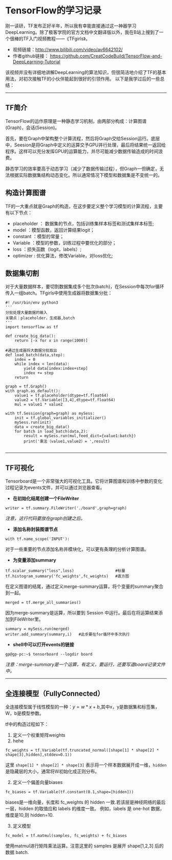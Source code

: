 # TensorFlow的学习记录

刚一读研，TF发布正好半年，所以我有幸能直接通过这一神器学习DeepLearning。除了极客学院的官方文档中文翻译版以外，我在B站上搜到了一个很棒的TF入门视频教程——《TFgirls》。

* 视频链接：<http://www.bilibili.com/video/av6642102/>
* 作者github链接： <https://github.com/CreatCodeBuild/TensorFlow-and-DeepLearning-Tutorial>

该视频并没有详细地讲解DeepLearning的算法知识，但很简洁地介绍了TF的基本用法，对初次接触TF的小伙伴能起到很好的引领作用。
以下是我学过后的一些总结：

---

## TF简介

TensorFlow的运作原理是一种静态学习机制，由两部分构成：计算图谱(Graph)，会话(Session)。

首先，要在Graph中架构整个计算流程，然后将Graph交给Session运行。底层中，Seesion是将Graph中定义的运算交予GPU并行处理，最后将结果统一返回给程序。这样可以充分发挥GPU的运算能力，并尽可能减少数据传输造成的时间浪费。

静态学习的效率要高于动态学习（减少了数据传输过程），但Graph一但确定，无法根据实际数据集结构动态变化。所以通常情况下模型和数据集是不变统一的。

## 构造计算图谱
TF的一大重点就是Graph的构造，在这步要定义整个学习模型的计算流程，主要有以下节点：
* placeholder ： 数据集的节点，包括训练集样本标签和测试集样本标签;
* model ：模型函数，返回计算结果logit；
* constant ：模型的常量；
* Variable ：模型的参数，训练过程中要优化的部分；
* loss ：损失函数（logit，labels）;
* optimizer : 优化算法，修改Variable，对loss优化;

## 数据集切割
对于大量数据样本，要切割数据集成多个批次(batch)，在Session中每次for循环传入一组batch。TFgirls中使用生成器将数据集分批：

```
#! /usr/bin/env python3
'''
分批处理大量数据的输入
关键点：placeholder，生成器,batch
'''
import tensorflow as tf

def create_big_data():
    return [-x for x in range(1000)]

#通过生成器将大数据分批取出
def load_batch(data,step):
    index = 0
    while index < len(data):
        yield data[index:index+step]
        index += step
    return

graph = tf.Graph()
with graph.as_default():
    value1 = tf.placeholder(dtype=tf.float64)
    value2 = tf.Variable([3,4],dtype=tf.float64)
    mul = value1 * value2

with tf.Session(graph=graph) as mySess:
    init = tf.global_variables_initializer()
    mySess.run(init)
    data = create_big_data()
    for batch in load_batch(data,2):
        result = mySess.run(mul,feed_dict={value1:batch})
        print('乘法（value1,value2）= ',result)
    
```

---

## TF可视化
Tensorboard是一个非常强大的可视化工具。它将计算图谱和训练中参数的变化过程记录为events文件，并可以通过浏览器查看。
* **在初始化结尾创建一个FileWriter**
```
writer = tf.summary.FileWriter('./board',graph=graph)
```
*注意，这行代码要放在graph创建之后。*
* **添加名称封装图谱节点**
```
with tf.name_scope('INPUT'):
```
对于一些重要的节点添加名称并模块化，可以更有条理的分析计算图谱。
* **为变量添加summary**
```
tf.scalar_summary("loss",loss)                  #标量
tf.histogram_summary('fc_weights',fc_weights)   #直方图
```
在定义图谱的结尾，通过定义merge-summary运算，将个变量的summary聚合到一起。
```
merged = tf.merge_all_summaries()
```
因为merge-summary是运算，所以要到 Session 中运行。最后在将运算结果添加到FileWriter里。
```
summary = mySess.run(merged)
writer.add_summary(summary,i)   #此步要在for循环中多次执行
```
* **shell中可以打开events的链接**
```
gp@gp-pc:~$ tensorboard --logdir board
```
*注意：merge-summary是一个运算，有定义，要运行，还要写道board记录文件中。*

---


## 全连接模型（FullyConnected）
全连接模型属于线性模型的一种：$y=w*x+b$,其中x，y是数据集和标签集，W，b是模型参数。

tf中的构造过程如下：

1. 定义一个权重矩阵weights
2. hehe

```
fc_weights = tf.Variable(tf.truncated_normal([shape[1] * shape[2] * shape[3],hidden],stddev=0.1))
```
这里 `shape[1] * shape[2] * shape[3]` 表示将一个样本数据展开成一维，`hidden` 是隐藏层的大小，通常将W初始化成正则分布。

2. 定义一个偏差向量biases

```
fc_biases = tf.Variable(tf.constant(0.1,shape=[hidden]))
```
biases是一维向量，长度和 fc_weights 的 hidden 一致.若该层是神经网络的最后一层，hidden 的取值应和 labels 的维度一致。
例如，labels 是 one-hot 数据，维度是10,则 hidden=10.

3. 定义模型

```
fc_model = tf.matmul(samples, fc_weights) + fc_biases
```
使用matmul进行矩阵乘法运算。注意这里的 samples 是展开 shape[1,2,3] 后的数据 batch.